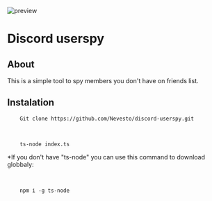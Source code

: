 ![preview](https://github.com/Nevesto/discord-userspy/assets/87545167/0d75ec35-e4f4-4cb0-8d0f-6d9d11f612da)

# Discord userspy

## About

This is a simple tool to spy members you don't have on friends list.

## Instalation

````
    Git clone https://github.com/Nevesto/discord-userspy.git
````

<br />

````
    ts-node index.ts
````

*If you don't have "ts-node" you can use this command to download globbaly:

<br />

````
    npm i -g ts-node
````

